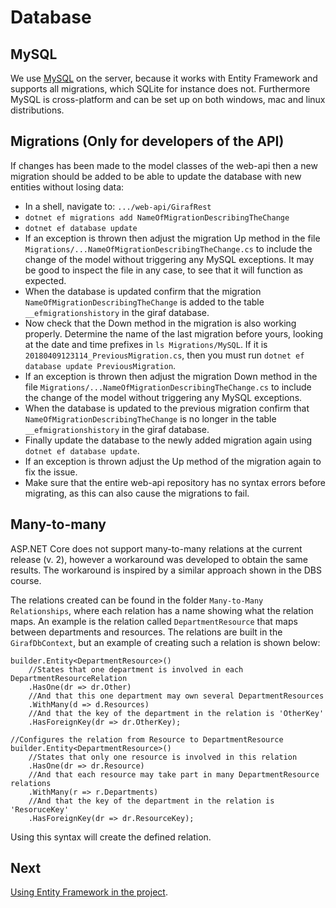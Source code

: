 # Database

## MySQL

We use [MySQL](https://en.wikipedia.org/wiki/MySQL) on the server, because it works with Entity Framework and supports all migrations, which SQLite for instance does not. Furthermore MySQL is cross-platform and can be set up on both windows, mac and linux distributions.

## Migrations (Only for developers of the API)
If changes has been made to the model classes of the web-api then a new migration should be added to be able to update the database with new entities without losing data:  

  - In a shell, navigate to: `.../web-api/GirafRest`  
  - `dotnet ef migrations add NameOfMigrationDescribingTheChange`  
  - `dotnet ef database update`  
  - If an exception is thrown then adjust the migration Up method in the file `Migrations/...NameOfMigrationDescribingTheChange.cs` to include the change of the model without triggering any MySQL exceptions. It may be good to inspect the file in any case, to see that it will function as expected.
  - When the database is updated confirm that the migration `NameOfMigrationDescribingTheChange` is added to the table `__efmigrationshistory` in the giraf database.  
  - Now check that the Down method in the migration is also working properly. Determine the name of the last migration before yours, looking at the date and time prefixes in `ls Migrations/MySQL`. If it is `20180409123114_PreviousMigration.cs`, then you must run `dotnet ef database update PreviousMigration`.  
  - If an exception is thrown then adjust the migration Down method in the file `Migrations/...NameOfMigrationDescribingTheChange.cs` to include the change of the model without triggering any MySQL exceptions.  
  - When the database is updated to the previous migration confirm that `NameOfMigrationDescribingTheChange` is no longer in the table `__efmigrationshistory` in the giraf database.  
  - Finally update the database to the newly added migration again using `dotnet ef database update`.  
  - If an exception is thrown adjust the Up method of the migration again to fix the issue.  
  - Make sure that the entire web-api repository has no syntax errors before migrating, as this can also cause the migrations to fail. 

## Many-to-many

ASP.NET Core does not support many-to-many relations at the current release (v. 2), however a workaround was developed to obtain the same results. The workaround is inspired by a similar approach shown in the DBS course.

The relations created can be found in the folder ```Many-to-Many Relationships```, where each relation has a name showing what the relation maps. An example is the relation called ```DepartmentResource``` that maps between departments and resources. The relations are built in the ```GirafDbContext```, but an example of creating such a relation is shown below:

```Csharp
builder.Entity<DepartmentResource>()
    //States that one department is involved in each DepartmentResourceRelation
    .HasOne(dr => dr.Other)
    //And that this one department may own several DepartmentResources
    .WithMany(d => d.Resources)
    //And that the key of the department in the relation is 'OtherKey'
    .HasForeignKey(dr => dr.OtherKey);

//Configures the relation from Resource to DepartmentResource
builder.Entity<DepartmentResource>()
    //States that only one resource is involved in this relation
    .HasOne(dr => dr.Resource)
    //And that each resource may take part in many DepartmentResource relations
    .WithMany(r => r.Departments)
    //And that the key of the department in the relation is 'ResoruceKey'
    .HasForeignKey(dr => dr.ResourceKey);
```
Using this syntax will create the defined relation.

## Next

[Using Entity Framework in the project](./EntityFramework.md).